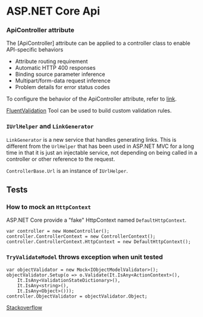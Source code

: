 ﻿# ASP.NET Core Api

### ApiController attribute

The [ApiController] attribute can be applied to a controller class to enable API-specific behaviors

+ Attribute routing requirement
+ Automatic HTTP 400 responses
+ Binding source parameter inference
+ Multipart/form-data request inference
+ Problem details for error status codes

To configure the behavior of the ApiController attribute, refer to [link](https://docs.microsoft.com/en-us/aspnet/core/web-api/?view=aspnetcore-2.2#problem-details-for-error-status-codes).

[FluentValidation](https://github.com/JeremySkinner/FluentValidation) Tool can be used to build custom validation rules.


### `IUrlHelper` and `LinkGenerator`

`LinkGenerator` is a new service that handles generating links. This is different from the `UrlHelper` that has been used in ASP.NET MVC for a long time in that it is just an injectable service, not depending on being called in a controller or other reference to the request.

`ControllerBase.Url` is an instance of `IUrlHelper`.

## Tests

### How to mock an `HttpContext`

ASP.NET Core provide a "fake" HttpContext named `DefaultHttpContext`.

    var controller = new HomeController();
    controller.ControllerContext = new ControllerContext();
    controller.ControllerContext.HttpContext = new DefaultHttpContext();

### `TryValidateModel` throws exception when unit tested

    var objectValidator = new Mock<IObjectModelValidator>();
    objectValidator.Setup(o => o.Validate(It.IsAny<ActionContext>(), 
        It.IsAny<ValidationStateDictionary>(), 
        It.IsAny<string>(), 
        It.IsAny<Object>()));
    controller.ObjectValidator = objectValidator.Object;

[Stackoverflow](https://stackoverflow.com/questions/51773391/tryvalidatemodel-in-asp-net-core-throws-null-reference-exception-while-performin)

